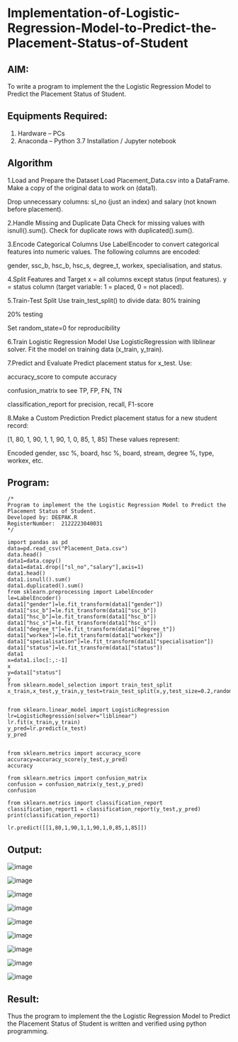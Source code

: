 # Implementation-of-Logistic-Regression-Model-to-Predict-the-Placement-Status-of-Student

## AIM:
To write a program to implement the the Logistic Regression Model to Predict the Placement Status of Student.

## Equipments Required:
1. Hardware – PCs
2. Anaconda – Python 3.7 Installation / Jupyter notebook

## Algorithm
1.Load and Prepare the Dataset Load Placement_Data.csv into a DataFrame.
Make a copy of the original data to work on (data1).

Drop unnecessary columns: sl_no (just an index) and salary (not known before placement).

2.Handle Missing and Duplicate Data Check for missing values with isnull().sum().
Check for duplicate rows with duplicated().sum().

3.Encode Categorical Columns Use LabelEncoder to convert categorical features into numeric values.
The following columns are encoded:

gender, ssc_b, hsc_b, hsc_s, degree_t, workex, specialisation, and status.

4.Split Features and Target x = all columns except status (input features).
y = status column (target variable: 1 = placed, 0 = not placed).

5.Train-Test Split Use train_test_split() to divide data:
80% training

20% testing

Set random_state=0 for reproducibility

6.Train Logistic Regression Model Use LogisticRegression with liblinear solver.
Fit the model on training data (x_train, y_train).

7.Predict and Evaluate Predict placement status for x_test.
Use:

accuracy_score to compute accuracy

confusion_matrix to see TP, FP, FN, TN

classification_report for precision, recall, F1-score

8.Make a Custom Prediction
Predict placement status for a new student record:

[1, 80, 1, 90, 1, 1, 90, 1, 0, 85, 1, 85] These values represent:

Encoded gender, ssc %, board, hsc %, board, stream, degree %, type, workex, etc.
## Program:
```
/*
Program to implement the the Logistic Regression Model to Predict the Placement Status of Student.
Developed by: DEEPAK.R
RegisterNumber:  2122223040031
*/
```
```
import pandas as pd
data=pd.read_csv("Placement_Data.csv")
data.head()
data1=data.copy()
data1=data1.drop(["sl_no","salary"],axis=1)
data1.head()
data1.isnull().sum()
data1.duplicated().sum()
from sklearn.preprocessing import LabelEncoder
le=LabelEncoder()
data1["gender"]=le.fit_transform(data1["gender"])
data1["ssc_b"]=le.fit_transform(data1["ssc_b"])
data1["hsc_b"]=le.fit_transform(data1["hsc_b"])
data1["hsc_s"]=le.fit_transform(data1["hsc_s"])
data1["degree_t"]=le.fit_transform(data1["degree_t"])
data1["workex"]=le.fit_transform(data1["workex"])
data1["specialisation"]=le.fit_transform(data1["specialisation"])
data1["status"]=le.fit_transform(data1["status"])
data1
x=data1.iloc[:,:-1]
x
y=data1["status"]
y
from sklearn.model_selection import train_test_split
x_train,x_test,y_train,y_test=train_test_split(x,y,test_size=0.2,random_state=0)


from sklearn.linear_model import LogisticRegression
lr=LogisticRegression(solver="liblinear")
lr.fit(x_train,y_train)
y_pred=lr.predict(x_test)
y_pred


from sklearn.metrics import accuracy_score
accuracy=accuracy_score(y_test,y_pred)
accuracy

from sklearn.metrics import confusion_matrix
confusion = confusion_matrix(y_test,y_pred)
confusion

from sklearn.metrics import classification_report
classification_report1 = classification_report(y_test,y_pred)
print(classification_report1)

lr.predict([[1,80,1,90,1,1,90,1,0,85,1,85]])

```

## Output:

![image](https://github.com/user-attachments/assets/dd52df2b-7a7a-4396-b3a3-dccf74b12078)


![image](https://github.com/user-attachments/assets/3f4cb1cb-d233-4de9-9fdb-f0ecab0d873c)


![image](https://github.com/user-attachments/assets/dcf01bcf-89b3-4f78-b99f-7bbb42af9303)


![image](https://github.com/user-attachments/assets/c7142b89-99e1-4690-97c6-d37f6580566b)


![image](https://github.com/user-attachments/assets/8551d3ab-6032-4334-8293-58101acb27b1)

![image](https://github.com/user-attachments/assets/f0819c93-7d65-47af-ad9f-318337dbe050)

![image](https://github.com/user-attachments/assets/89c3aeac-002d-4e05-8897-f9b056091fd8)

![image](https://github.com/user-attachments/assets/622b040c-7567-4feb-b827-99b8544c9bd0)

![image](https://github.com/user-attachments/assets/63f590e6-6d6e-4adb-bcfa-b359ed71e454)

## Result:
Thus the program to implement the the Logistic Regression Model to Predict the Placement Status of Student is written and verified using python programming.



